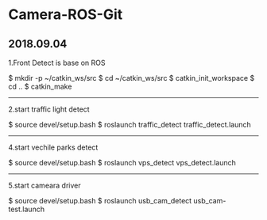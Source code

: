 # Camera-ROS-Git
2018.09.04
-------
1.Front Detect is base on ROS

$ mkdir -p ~/catkin_ws/src
$ cd ~/catkin_ws/src
$ catkin_init_workspace
$ cd ..
$ catkin_make

--------
2.start traffic light detect

$ source devel/setup.bash
$ roslaunch traffic_detect traffic_detect.launch


--------
4.start vechile parks detect

$ source devel/setup.bash
$ roslaunch vps_detect vps_detect.launch

--------
5.start cameara driver

$ source devel/setup.bash
$ roslaunch usb_cam_detect usb_cam-test.launch

